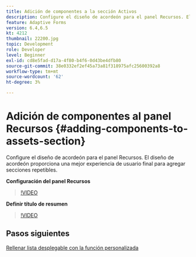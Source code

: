 ```yaml
---
title: Adición de componentes a la sección Activos
description: Configure el diseño de acordeón para el panel Recursos. El diseño de acordeón proporciona una mejor experiencia de usuario final para agregar secciones repetibles.
feature: Adaptive Forms
version: 6.4,6.5
kt: 4212
thumbnail: 22200.jpg
topic: Development
role: Developer
level: Beginner
exl-id: cd8e5fad-d17a-4f80-b4f6-0d43be4dfb80
source-git-commit: 38e0332ef2ef45a73a81f318975afc25600392a8
workflow-type: tm+mt
source-wordcount: '62'
ht-degree: 3%

---
```


# Adición de componentes al panel Recursos {#adding-components-to-assets-section}

Configure el diseño de acordeón para el panel Recursos. El diseño de acordeón proporciona una mejor experiencia de usuario final para agregar secciones repetibles.

**Configuración del panel Recursos**

>[!VIDEO](https://video.tv.adobe.com/v/22200?quality=12&learn=on)

**Definir título de resumen**
>[!VIDEO](https://video.tv.adobe.com/v/28387?quality=12&learn=on)

## Pasos siguientes

[Rellenar lista desplegable con la función personalizada](./using-custom-functions-and-code-editor.md)
